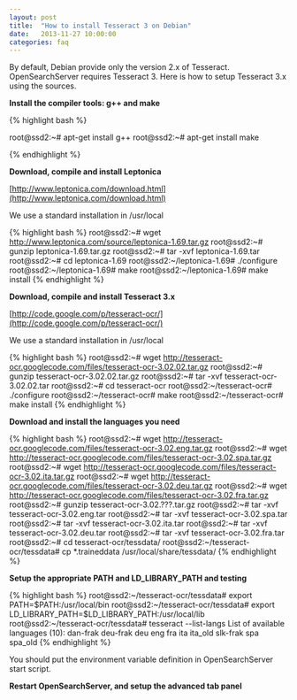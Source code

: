 ```yaml
---
layout: post
title:  "How to install Tesseract 3 on Debian"
date:   2013-11-27 10:00:00
categories: faq
---
```


By default, Debian provide only the version 2.x of Tesseract. OpenSearchServer requires Tesseract 3. Here is how to setup Tesseract 3.x using the sources.

**Install the compiler tools: g++ and make**

{% highlight bash %}
  
root@ssd2:~# apt-get install g++
root@ssd2:~# apt-get install make
  
{% endhighlight %}

**Download, compile and install Leptonica**

[http://www.leptonica.com/download.html](http://www.leptonica.com/download.html)

We use a standard installation in /usr/local

{% highlight bash %}
root@ssd2:~# wget http://www.leptonica.com/source/leptonica-1.69.tar.gz
root@ssd2:~# gunzip leptonica-1.69.tar.gz
root@ssd2:~# tar -xvf leptonica-1.69.tar
root@ssd2:~# cd leptonica-1.69
root@ssd2:~/leptonica-1.69# ./configure
root@ssd2:~/leptonica-1.69# make
root@ssd2:~/leptonica-1.69# make install
{% endhighlight %}

**Download, compile and install Tesseract 3.x**

[http://code.google.com/p/tesseract-ocr/](http://code.google.com/p/tesseract-ocr/)

We use a standard installation in /usr/local

{% highlight bash %}
root@ssd2:~# wget http://tesseract-ocr.googlecode.com/files/tesseract-ocr-3.02.02.tar.gz
root@ssd2:~# gunzip tesseract-ocr-3.02.02.tar.gz
root@ssd2:~# tar -xvf tesseract-ocr-3.02.02.tar
root@ssd2:~# cd tesseract-ocr
root@ssd2:~/tesseract-ocr# ./configure
root@ssd2:~/tesseract-ocr# make
root@ssd2:~/tesseract-ocr# make install
{% endhighlight %}

**Download and install the languages you need**

{% highlight bash %}
root@ssd2:~# wget http://tesseract-ocr.googlecode.com/files/tesseract-ocr-3.02.eng.tar.gz
root@ssd2:~# wget http://tesseract-ocr.googlecode.com/files/tesseract-ocr-3.02.spa.tar.gz
root@ssd2:~# wget http://tesseract-ocr.googlecode.com/files/tesseract-ocr-3.02.ita.tar.gz
root@ssd2:~# wget http://tesseract-ocr.googlecode.com/files/tesseract-ocr-3.02.deu.tar.gz
root@ssd2:~# wget http://tesseract-ocr.googlecode.com/files/tesseract-ocr-3.02.fra.tar.gz
root@ssd2:~# gunzip tesseract-ocr-3.02.???.tar.gz
root@ssd2:~# tar -xvf tesseract-ocr-3.02.eng.tar
root@ssd2:~# tar -xvf tesseract-ocr-3.02.spa.tar
root@ssd2:~# tar -xvf tesseract-ocr-3.02.ita.tar
root@ssd2:~# tar -xvf tesseract-ocr-3.02.deu.tar
root@ssd2:~# tar -xvf tesseract-ocr-3.02.fra.tar
root@ssd2:~# cd tesseract-ocr/tessdata/
root@ssd2:~/tesseract-ocr/tessdata# cp *.traineddata /usr/local/share/tessdata/
{% endhighlight %}

**Setup the appropriate PATH and LD_LIBRARY_PATH and testing**

{% highlight bash %}
root@ssd2:~/tesseract-ocr/tessdata# export PATH=$PATH:/usr/local/bin
root@ssd2:~/tesseract-ocr/tessdata# export LD_LIBRARY_PATH=$LD_LIBRARY_PATH:/usr/local/lib
root@ssd2:~/tesseract-ocr/tessdata# tesseract --list-langs
List of available languages (10):
dan-frak
deu-frak
deu
eng
fra
ita
ita_old
slk-frak
spa
spa_old
{% endhighlight %}

You should put the environment variable definition in OpenSearchServer start script.

**Restart OpenSearchServer, and setup the advanced tab panel**